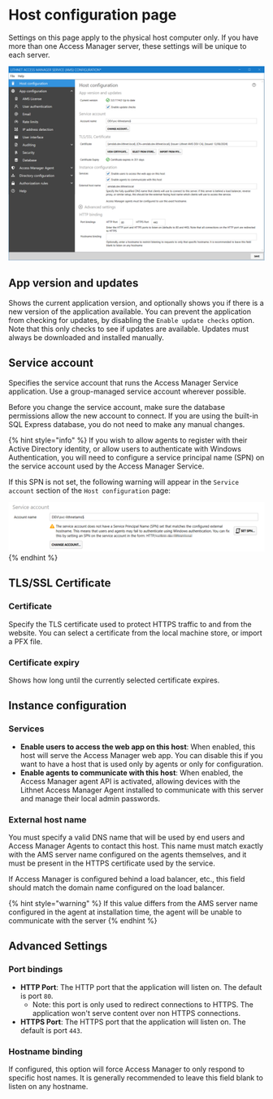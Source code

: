 # Host configuration page
Settings on this page apply to the physical host computer only. If you have more than one Access Manager server, these settings will be unique to each server.

![](../../images/ui-page-host-configuration.png)

## App version and updates
Shows the current application version, and optionally shows you if there is a new version of the application available. You can prevent the application from checking for updates, by disabling the `Enable update checks` option. Note that this only checks to see if updates are available. Updates must always be downloaded and installed manually.

## Service account

Specifies the service account that runs the Access Manager Service application. Use a group-managed service account wherever possible.

Before you change the service account, make sure the database permissions allow the new account to connect. If you are using the built-in SQL Express database, you do not need to make any manual changes.

{% hint style="info" %}
If you wish to allow agents to register with their Active Directory identity, or allow users to authenticate with Windows Authentication, you will need to configure a service principal name (SPN) on the service account used by the Access Manager Service.

If this SPN is not set, the following warning will appear in the `Service account` section of the `Host configuration` page:

![](../../images/spn-warning.png)
{% endhint %}

## TLS/SSL Certificate

### Certificate

Specify the TLS certificate used to protect HTTPS traffic to and from the website. You can select a certificate from the local machine store, or import a PFX file.

### Certificate expiry

Shows how long until the currently selected certificate expires.

## Instance configuration

### Services

* __Enable users to access the web app on this host__: When enabled, this host will serve the Access Manager web app. You can disable this if you want to have a host that is used only by agents or only for configuration.
* __Enable agents to communicate with this host__: When enabled, the Access Manager agent API is activated, allowing devices with the Lithnet Access Manager Agent installed to communicate with this server and manage their local admin passwords. 

### External host name

You must specify a valid DNS name that will be used by end users and Access Manager Agents to contact this host. This name must match exactly with the AMS server name configured on the agents themselves, and it must be present in the HTTPS certificate used by the service.

If Access Manager is configured behind a load balancer, etc., this field should match the domain name configured on the load balancer.

{% hint style="warning" %}
If this value differs from the AMS server name configured in the agent at installation time, the agent will be unable to communicate with the server
{% endhint %}

## Advanced Settings

### Port bindings

* __HTTP Port__:  The HTTP port that the application will listen on. The default is port `80`.
    * Note: this port is only used to redirect connections to HTTPS. The application won't serve content over non HTTPS connections.
* __HTTPS Port__:  The HTTPS port that the application will listen on. The default is port `443`.

### Hostname binding

If configured, this option will force Access Manager to only respond to specific host names. It is generally recommended to leave this field blank to listen on any hostname.